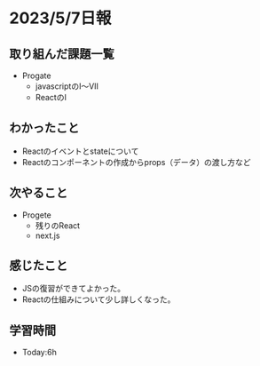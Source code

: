 # 2023/5/7日報

## 取り組んだ課題一覧
- Progate
  - javascriptのI〜VII
  - ReactのI


## わかったこと
- Reactのイベントとstateについて
- Reactのコンポーネントの作成からprops（データ）の渡し方など



## 次やること
- Progete
  - 残りのReact
  - next.js

## 感じたこと
- JSの復習ができてよかった。
- Reactの仕組みについて少し詳しくなった。


## 学習時間
- Today:6h

